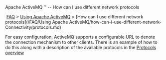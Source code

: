 Apache ActiveMQ ™ -- How can I use different network protocols 

 [FAQ](/FAQ/index.md) > [Using Apache ActiveMQ](../../FAQ/using-apache-activemq.md) > [How can I use different network protocols](/FAQ/Using Apache ActiveMQ/how-can-i-use-different-network-Connectivity/protocols.md)


For easy configuration, ActiveMQ supports a configurable URL to denote the connection mechanism to other clients. There is an example of how to do this along with a description of the available protocols in the [Protocols overview](/Features/uri-Connectivity/protocols.md)

